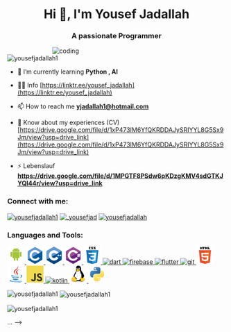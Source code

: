 <h1 align="center">Hi 👋, I'm Yousef Jadallah</h1>
<h3 align="center">A passionate Programmer</h3>
<img align="right" alt="coding" width="400" src="https://github.com/yousefjadallah1/yousefjadallah1/assets/136005529/82c88122-df00-4a09-b88c-3377fdb592f6">
<p align="left"> <img src="https://komarev.com/ghpvc/?username=yousefjadallah1&label=Profile%20views&color=0e75b6&style=flat" alt="yousefjadallah1" /> </p>

- 🌱 I’m currently learning **Python , AI**

- 👨‍💻 Info [https://linktr.ee/yousef_jadallah](https://linktr.ee/yousef_jadallah)

- 📫 How to reach me **yjadallah1@hotmail.com**

- 📄 Know about my experiences (CV) [https://drive.google.com/file/d/1xP473IM6YfQKRDDAJySRIYYL8G5Sx9Jm/view?usp=drive_link](https://drive.google.com/file/d/1xP473IM6YfQKRDDAJySRIYYL8G5Sx9Jm/view?usp=drive_link)

- ⚡ Lebenslauf **https://drive.google.com/file/d/1MPGTF8PSdw6pKDzgKMV4sdGTKJYQI44r/view?usp=drive_link**

<h3 align="left">Connect with me:</h3>
<p align="left">
<a href="https://linkedin.com/in/yousefjadallah1" target="blank"><img align="center" src="https://raw.githubusercontent.com/rahuldkjain/github-profile-readme-generator/master/src/images/icons/Social/linked-in-alt.svg" alt="yousefjadallah1" height="30" width="40" /></a>
<a href="https://instagram.com/_yousefjad" target="blank"><img align="center" src="https://raw.githubusercontent.com/rahuldkjain/github-profile-readme-generator/master/src/images/icons/Social/instagram.svg" alt="_yousefjad" height="30" width="40" /></a>
<a href="https://www.leetcode.com/yousefjadallah" target="blank"><img align="center" src="https://raw.githubusercontent.com/rahuldkjain/github-profile-readme-generator/master/src/images/icons/Social/leet-code.svg" alt="yousefjadallah" height="30" width="40" /></a>
</p>

<h3 align="left">Languages and Tools:</h3>
<p align="left"> <a href="https://developer.android.com" target="_blank" rel="noreferrer"> <img src="https://raw.githubusercontent.com/devicons/devicon/master/icons/android/android-original-wordmark.svg" alt="android" width="40" height="40"/> </a> <a href="https://www.cprogramming.com/" target="_blank" rel="noreferrer"> <img src="https://raw.githubusercontent.com/devicons/devicon/master/icons/c/c-original.svg" alt="c" width="40" height="40"/> </a> <a href="https://www.w3schools.com/cpp/" target="_blank" rel="noreferrer"> <img src="https://raw.githubusercontent.com/devicons/devicon/master/icons/cplusplus/cplusplus-original.svg" alt="cplusplus" width="40" height="40"/> </a> <a href="https://www.w3schools.com/cs/" target="_blank" rel="noreferrer"> <img src="https://raw.githubusercontent.com/devicons/devicon/master/icons/csharp/csharp-original.svg" alt="csharp" width="40" height="40"/> </a> <a href="https://www.w3schools.com/css/" target="_blank" rel="noreferrer"> <img src="https://raw.githubusercontent.com/devicons/devicon/master/icons/css3/css3-original-wordmark.svg" alt="css3" width="40" height="40"/> </a> <a href="https://dart.dev" target="_blank" rel="noreferrer"> <img src="https://www.vectorlogo.zone/logos/dartlang/dartlang-icon.svg" alt="dart" width="40" height="40"/> </a> <a href="https://firebase.google.com/" target="_blank" rel="noreferrer"> <img src="https://www.vectorlogo.zone/logos/firebase/firebase-icon.svg" alt="firebase" width="40" height="40"/> </a> <a href="https://flutter.dev" target="_blank" rel="noreferrer"> <img src="https://www.vectorlogo.zone/logos/flutterio/flutterio-icon.svg" alt="flutter" width="40" height="40"/> </a> <a href="https://git-scm.com/" target="_blank" rel="noreferrer"> <img src="https://www.vectorlogo.zone/logos/git-scm/git-scm-icon.svg" alt="git" width="40" height="40"/> </a> <a href="https://www.w3.org/html/" target="_blank" rel="noreferrer"> <img src="https://raw.githubusercontent.com/devicons/devicon/master/icons/html5/html5-original-wordmark.svg" alt="html5" width="40" height="40"/> </a> <a href="https://www.java.com" target="_blank" rel="noreferrer"> <img src="https://raw.githubusercontent.com/devicons/devicon/master/icons/java/java-original.svg" alt="java" width="40" height="40"/> </a> <a href="https://developer.mozilla.org/en-US/docs/Web/JavaScript" target="_blank" rel="noreferrer"> <img src="https://raw.githubusercontent.com/devicons/devicon/master/icons/javascript/javascript-original.svg" alt="javascript" width="40" height="40"/> </a> <a href="https://kotlinlang.org" target="_blank" rel="noreferrer"> <img src="https://www.vectorlogo.zone/logos/kotlinlang/kotlinlang-icon.svg" alt="kotlin" width="40" height="40"/> </a> <a href="https://www.linux.org/" target="_blank" rel="noreferrer"> <img src="https://raw.githubusercontent.com/devicons/devicon/master/icons/linux/linux-original.svg" alt="linux" width="40" height="40"/> </a> <a href="https://www.python.org" target="_blank" rel="noreferrer"> <img src="https://raw.githubusercontent.com/devicons/devicon/master/icons/python/python-original.svg" alt="python" width="40" height="40"/> </a> </p>

<p><img align="left" src="https://github-readme-stats.vercel.app/api/top-langs?username=yousefjadallah1&show_icons=true&locale=en&layout=compact" alt="yousefjadallah1" /></p>

<p>&nbsp;<img align="center" src="https://github-readme-stats.vercel.app/api?username=yousefjadallah1&show_icons=true&locale=en" alt="yousefjadallah1" /></p>

<p><img align="center" src="https://github-readme-streak-stats.herokuapp.com/?user=yousefjadallah1&" alt="yousefjadallah1" /></p>
 ...
-->
